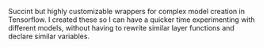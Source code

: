 Succint but highly customizable wrappers for complex model creation in Tensorflow. I created these so I can have a quicker time experimenting with different models, without having to rewrite similar layer functions and declare similar variables. 
